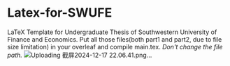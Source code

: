 # Latex-for-SWUFE
LaTeX Template for Undergraduate Thesis of Southwestern University of Finance and Economics.
Put all those files(both part1 and part2, due to file size limitation) in your overleaf and compile main.tex. *Don't change the file path.*
![Uploading 截屏2024-12-17 22.06.41.png…]()
